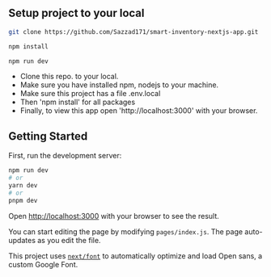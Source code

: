 ## Setup project to your local
```bash
git clone https://github.com/Sazzad171/smart-inventory-nextjs-app.git

npm install

npm run dev
```

- Clone this repo. to your local.
- Make sure you have installed npm, nodejs to your machine.
- Make sure this project has a file .env.local
- Then 'npm install' for all packages
- Finally, to view this app open 'http://localhost:3000' with your browser.

## Getting Started

First, run the development server:

```bash
npm run dev
# or
yarn dev
# or
pnpm dev
```

Open [http://localhost:3000](http://localhost:3000) with your browser to see the result.

You can start editing the page by modifying `pages/index.js`. The page auto-updates as you edit the file.

This project uses [`next/font`](https://nextjs.org/docs/basic-features/font-optimization) to automatically optimize and load Open sans, a custom Google Font.

